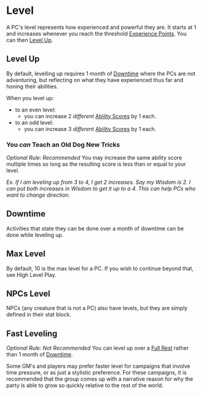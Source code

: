 # Level

A PC's level represents how experienced and powerful they are. It starts at 1 and increases whenever you reach the threshold [Experience Points](Experience%20Points.md). You can then [Level Up](Level.md#Level%20Up).

## Level Up

By default, levelling up requires 1 month of [Downtime](Level.md#Downtime) where the PCs are not adventuring, but reflecting on what they have experienced thus far and honing their abilities.

When you level up:

- to an even level:
	- you can increase 2 *different* [Ability Scores](../Chosen%20Statistics/Ability%20Scores.md) by 1 each.
- to an odd level:
	- you can increase 3 *different* [Ability Scores](../Chosen%20Statistics/Ability%20Scores.md) by 1 each.

### You *can* Teach an Old Dog New Tricks

*Optional Rule: Recommended*
You may increase the same ability score multiple times so long as the resulting score is less than or equal to your level.

*Ex. If I am leveling up from 3 to 4, I get 2 increases. Say my Wisdom is 2. I can put both increases in Wisdom to get it up to a 4. This can help PCs who want to change direction.*

## Downtime

Activities that state they can be done over a month of downtime can be done while leveling up.

## Max Level

By default, 10 is the max level for a PC. If you wish to continue beyond that, see High Level Play.

## NPCs Level

NPCs (any creature that is not a PC) also have levels, but they are simply defined in their stat block.

## Fast Leveling

*Optional Rule: Not Recommended*
You can level up over a [Full Rest](../../Game%20Procedures/Resting.md#Full%20Rest) rather than 1 month of [Downtime](Level.md#Downtime).

Some GM's and players may prefer faster level for campaigns that involve time pressure, or as just a stylistic preference. For these campaigns, it is recommended that the group comes up with a narrative reason for why the party is able to grow so quickly relative to the rest of the world.
